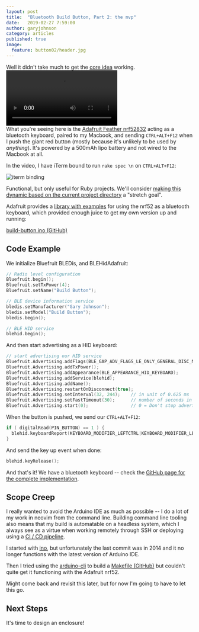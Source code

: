 ```yaml
---
layout: post
title:  "Bluetooth Build Button, Part 2: the mvp"
date:   2019-02-27 7:59:00
author: garyjohnson
category: articles
published: true
image:
  feature: button02/header.jpg
---
```


Well it didn't take much to get the [core idea](/articles/new-project) working.
<br>
<video class="video" controls="controls" name="mvp" src="../../images/button02/button-mvp.mp4"></video>
<br>
What you're seeing here is the [Adafruit Feather nrf52832](https://www.adafruit.com/product/3406) acting as a bluetooth keyboard, paired to my Macbook, and sending `CTRL+ALT+F12` when I push the giant red button (mostly because it's unlikely to be used by _anything_). It's powered by a 500mAh lipo battery and not wired to the Macbook at all.

In the video, I have iTerm bound to run `rake spec \n` on `CTRL+ALT+F12`:

![iterm binding](../../images/button02/iterm-binding.png)

Functional, but only useful for Ruby projects. We'll consider [making this dynamic based on the current project directory](/articles/new-project/#scope-creep) a "stretch goal".

Adafruit provides a [library with examples](https://github.com/adafruit/Adafruit_nRF52_Arduino/blob/master/libraries/Bluefruit52Lib/examples/Peripheral/hid_keyboard/hid_keyboard.ino) for using the nrf52 as a bluetooth keyboard, which provided enough juice to get my own version up and running: 

[build-button.ino (GitHub)](https://github.com/garyjohnson/build-button/blob/cf1c7cafbe215add65a0cb004e41e90da2040dd3/firmware/build-button/build-button.ino)

## Code Example

We initialize Bluefruit BLEDis, and BLEHidAdafruit:

~~~c
// Radio level configuration
Bluefruit.begin();
Bluefruit.setTxPower(4);
Bluefruit.setName("Build Button");

// BLE device information service
bledis.setManufacturer("Gary Johnson");
bledis.setModel("Build Button");
bledis.begin();

// BLE HID service
blehid.begin();
~~~

And then start advertising as a HID keyboard:

~~~c
// start advertising our HID service
Bluefruit.Advertising.addFlags(BLE_GAP_ADV_FLAGS_LE_ONLY_GENERAL_DISC_MODE);
Bluefruit.Advertising.addTxPower();
Bluefruit.Advertising.addAppearance(BLE_APPEARANCE_HID_KEYBOARD);
Bluefruit.Advertising.addService(blehid);
Bluefruit.Advertising.addName();
Bluefruit.Advertising.restartOnDisconnect(true);
Bluefruit.Advertising.setInterval(32, 244);    // in unit of 0.625 ms
Bluefruit.Advertising.setFastTimeout(30);      // number of seconds in fast mode
Bluefruit.Advertising.start(0);                // 0 = Don't stop advertising after n seconds
~~~

When the button is pushed, we send our `CTRL+ALT+F12`:

~~~c
if ( digitalRead(PIN_BUTTON) == 1 ) {
  blehid.keyboardReport(KEYBOARD_MODIFIER_LEFTCTRL|KEYBOARD_MODIFIER_LEFTALT, HID_KEY_F12);
}
~~~

And send the key up event when done:

~~~c
blehid.keyRelease();
~~~

And that's it! We have a bluetooth keyboard -- check the [GitHub page for the complete implementation](https://github.com/garyjohnson/build-button/blob/cf1c7cafbe215add65a0cb004e41e90da2040dd3/firmware/build-button/build-button.ino).

## Scope Creep

I really wanted to avoid the Arduino IDE as much as possible -- I do a lot of my work in neovim from the command line. Building command line tooling also means that my build is automatable on a headless system, which I always see as a virtue when working remotely through SSH or deploying using a [CI / CD pipeline](https://circleci.com).

I started with [ino](https://github.com/amperka/ino), but unfortunately the last commit was in 2014 and it no longer functions with the latest version of Arduino IDE.

Then I tried using the [arduino-cli](https://github.com/arduino/arduino-cli) to build a [Makefile (GitHub)](https://github.com/garyjohnson/build-button/blob/cf1c7cafbe215add65a0cb004e41e90da2040dd3/firmware/Makefile) but couldn't quite get it functioning with the Adafruit nrf52.

Might come back and revisit this later, but for now I'm going to have to let this go.

## Next Steps

It's time to design an enclosure!
